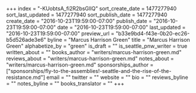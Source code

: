 +++
index = "-KUobtsA_fi2R2bsGlIQ"
sort_create_date = 1477277940
sort_last_updated = 1477277940
sort_publish_date = 1477277940
create_date = "2016-10-23T19:59:00-07:00"
publish_date = "2016-10-23T19:59:00-07:00"
date = "2016-10-23T19:59:00-07:00"
last_updated = "2016-10-23T19:59:00-07:00"
preview_url = "b33e9bd4-f43e-0b20-ec26-b5d526ade3e6"
byline = "Marcus Harrison Green"
title = "Marcus Harrison Green"
alphabetize_by = "green"
is_draft = ""
is_seattle_pnw_writer = true
written_about = ""
books_author = "writers/marcus-harrison-green.md"
reviews_about = "writers/marcus-harrison-green.md"
notes_about = "writers/marcus-harrison-green.md"
sponsorships_author = ["sponsorships/fly-to-the-assemblies!-seattle-and-the-rise-of-the-resistance.md"]
email = ""
twitter = ""
website = ""
bio = ""
reviews_byline = ""
notes_byline = ""
books_translator = ""
+++
